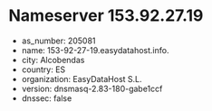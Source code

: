 # Nameserver 153.92.27.19

* as_number: 205081
* name: 153-92-27-19.easydatahost.info.
* city: Alcobendas
* country: ES
* organization: EasyDataHost S.L.
* version: dnsmasq-2.83-180-gabe1ccf
* dnssec: false
